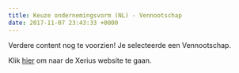 ```yaml
---
title: Keuze ondernemingsvorm (NL) - Vennootschap
date: 2017-11-07 23:43:33 +0000
---
```

Verdere content nog te voorzien! Je selecteerde een Vennootschap.  

Klik [hier](www.xerius.be) om naar de Xerius website te gaan.
